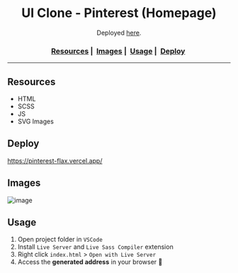 <h1 align="center">
UI Clone - Pinterest (Homepage)
</h1>

<p align="center">Deployed <a href="https://pinterest-flax.vercel.app/">here</a>.</p>  
<h3 align="center">
  <a href="#Resources">Resources</a>&nbsp;|&nbsp;
  <a href="#Images">Images</a>&nbsp;|&nbsp;
  <a href="#Usage">Usage</a>&nbsp;|&nbsp;
  <a href="#Deploy">Deploy</a>&nbsp;
</h3>
<hr>

## Resources

- HTML  
- SCSS  
- JS  
- SVG Images  

## Deploy
https://pinterest-flax.vercel.app/

## Images

![image](https://user-images.githubusercontent.com/56769013/102732186-c945c100-4318-11eb-93ce-329a45cd8d5f.png)

## Usage

1. Open project folder in `VSCode`
2. Install `Live Server` and `Live Sass Compiler` extension
3. Right click `index.html` > `Open with Live Server`
4. Access the **generated address** in your browser 🚀
